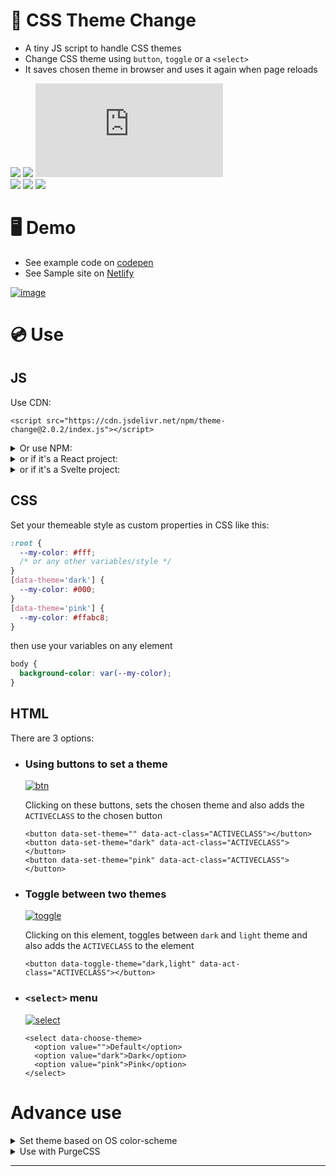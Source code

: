 # 🎨 CSS Theme Change 

* A tiny JS script to handle CSS themes
* Change CSS theme using `button`, `toggle` or a `<select>`
* It saves chosen theme in browser and uses it again when page reloads

[![][build]][build-url] [![][install-size]][install-size-url] [![][js]][js-url]  
[![][npm]][npm-url] [![][dl]][npm-url] [![][commit]][gh-url]  

  
# 🖥 Demo  
- See example code on [codepen](https://codepen.io/saadeghi/pen/OJypbNM)
- See Sample site on [Netlify](https://css-theme-changer.netlify.app/)

[![image](https://user-images.githubusercontent.com/7342023/80218042-e3c67e00-8655-11ea-94e8-925d0dcbfd57.gif)](#)


# 💿 Use  

## JS

Use CDN:
```
<script src="https://cdn.jsdelivr.net/npm/theme-change@2.0.2/index.js"></script>
```
<details>
<summary>
  Or use NPM: 
</summary>

  Install: `npm i theme-change --save` and use it in your js file:  
  ```js
  import {themeChange} from "theme-change"
  themeChange()
  ```

</details>
<details>
<summary>
  or if it's a React project: 
</summary>

  Install: `npm i theme-change --save` and use it in your js file:  
  ```js
  import { useEffect } from 'react';
  import {themeChange} from "theme-change"

  useEffect(() => {
    themeChange(false)
    // 👆 false parameter is required for react project
  }, []);
  ```

</details>
<details>
<summary>
  or if it's a Svelte project: 
</summary>

  Install: `npm i theme-change --save` and use it in your svelte component that uses one theme-change attributes:

  ```js
  import { onMount } from "svelte";
  import { themeChange } from "theme-change";

  // NOTE: the element that is using one of the theme attributes must be in the DOM on mount
  onMount(() => {
    themeChange(false);
    // 👆 false parameter is required for svelte
  });
  ```

</details>

## CSS

Set your themeable style as custom properties in CSS like this:  
```css
:root {
  --my-color: #fff;
  /* or any other variables/style */
}
[data-theme='dark'] {
  --my-color: #000;
}
[data-theme='pink'] {
  --my-color: #ffabc8;
}
```
then use your variables on any element
```css
body {
  background-color: var(--my-color);
}
```

## HTML
There are 3 options:
- ### Using buttons to set a theme

  [![btn](https://user-images.githubusercontent.com/7342023/101527827-c0adcc00-39a3-11eb-9e41-24bfa91ea96c.gif)](#)

  Clicking on these buttons, sets the chosen theme and also adds the `ACTIVECLASS` to the chosen button

  ```
  <button data-set-theme="" data-act-class="ACTIVECLASS"></button>
  <button data-set-theme="dark" data-act-class="ACTIVECLASS"></button>
  <button data-set-theme="pink" data-act-class="ACTIVECLASS"></button>
  ```

- ### Toggle between two themes

  [![toggle](https://user-images.githubusercontent.com/7342023/101527821-bf7c9f00-39a3-11eb-822b-7751265a18a5.gif)](#)

  Clicking on this element, toggles between `dark` and `light` theme and also adds the `ACTIVECLASS` to the element

  ```
  <button data-toggle-theme="dark,light" data-act-class="ACTIVECLASS"></button>
  ```

- ### `<select>` menu

  [![select](https://user-images.githubusercontent.com/7342023/101527790-b4297380-39a3-11eb-9173-bc909549d160.gif)](#)

  ```
  <select data-choose-theme>
    <option value="">Default</option>
    <option value="dark">Dark</option>
    <option value="pink">Pink</option>
  </select>
  ```




# Advance use

<details>
<summary>
  Set theme based on OS color-scheme
</summary>

```
@media (prefers-color-scheme: dark){
  :root{
    --my-color: #252b30;
  }
}
```

</details>

<details>
<summary>
  Use with PurgeCSS
</summary>

If you're using [Purge CSS](https://purgecss.com/), you might need to [safe list](https://purgecss.com/safelisting.html#in-the-css-directly) your CSS using the comments below because your secondary themes will be purged

- Safelist `[data-theme]` on postcss config

  ```js
  module.exports = {

    purge: {
      options: {
        safelist: [
          /data-theme$/,
        ],
      },
    },

  }
  ```
- Safelist inside CSS file
  ```css
  /*! purgecss start ignore */

  [data-theme='dark'] {
    --my-color: #252b30;
  }

  /*! purgecss end ignore */
  ```

</details>



---
[install-size]: https://badgen.net/bundlephobia/minzip/theme-change?label=bundle%20size&color=purple
[js]: https://badgen.net/badgesize/normal/https/unpkg.com/theme-change/index.js?label=file%20size&color=purple
[npm]: https://badgen.net/npm/v/theme-change?label=version&color=purple
[dl]: https://badgen.net/npm/dt/theme-change?icon=npm&color=purple
[commit]: https://badgen.net/github/last-commit/saadeghi/theme-change?icon=github&color=purple
[build]: https://badgen.net/github/checks/saadeghi/theme-change?label=build

[build-url]: https://github.com/saadeghi/theme-change/actions
[install-size-url]: https://bundlephobia.com/result?p=theme-change
[js-url]: https://unpkg.com/theme-change@latest/index.js
[npm-url]: https://www.npmjs.com/package/theme-change
[gh-url]: https://github.com/saadeghi/theme-change
